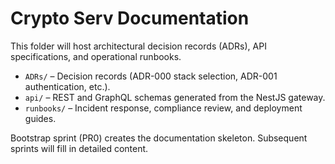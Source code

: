 # Crypto Serv Documentation

This folder will host architectural decision records (ADRs), API specifications, and operational runbooks.

- `ADRs/` – Decision records (ADR-000 stack selection, ADR-001 authentication, etc.).
- `api/` – REST and GraphQL schemas generated from the NestJS gateway.
- `runbooks/` – Incident response, compliance review, and deployment guides.

Bootstrap sprint (PR0) creates the documentation skeleton. Subsequent sprints will fill in detailed content.
